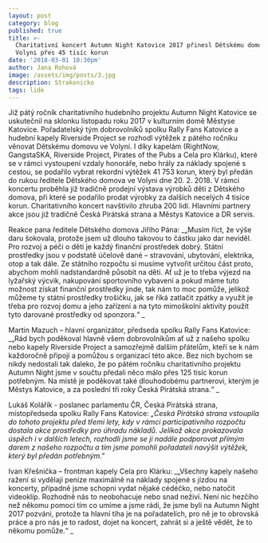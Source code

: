```yaml
---
layout: post
category: blog
published: true
title: >-
  Charitativní koncert Autumn Night Katovice 2017 přinesl Dětskému domovu ve
  Volyni přes 45 tisíc korun
date: '2018-03-01 10:30pm'
author: Jana Rohová
image: /assets/img/posts/3.jpg
description: Strakonicko
tags: lide
---
```

Již pátý ročník charitativního hudebního projektu Autumn Night Katovice se uskutečnil na sklonku listopadu roku 2017 v kulturním domě Městyse Katovice. Pořadatelský tým dobrovolníků spolku Rally Fans Katovice a hudební kapely Riverside Project se rozhodl výtěžek z pátého ročníku věnovat Dětskému domovu ve Volyni.  I díky kapelám (RightNow, GangstaSKA, Riverside Project, Pirates of the Pubs a Cela pro Klárku), které se v rámci vystoupení vzdaly honoráře, nebo hrály za náklady spojené s cestou, se podařilo vybrat rekordní výtěžek 41 753 korun, který byl předán do rukou ředitele Dětského domova ve Volyni dne 20. 2. 2018. V rámci koncertu proběhla již tradičně prodejní výstava výrobků dětí z Dětského domova, při které se podařilo prodat výrobky za dalších necelých 4 tisíce korun. Charitativního koncert navštívilo zhruba 200 lidí. Hlavními partnery akce jsou již tradičně Česká Pirátská strana a Městys Katovice a DR servis. 

 Reakce pana ředitele Dětského domova Jiřího Pána: _„Musím říct, že výše daru šokovala, protože jsem už dlouho takovou to částku jako dar neviděl. Pro rozvoj a péči o děti je každý finanční prostředek dobrý. Státní prostředky jsou v podstatě účelově dané – stravování, ubytování, elektrika, otop a tak dále. Ze státního rozpočtu si musíme vytvořit určitou část proto, abychom mohli nadstandardně působit na děti. Ať už je to třeba výjezd na lyžařský výcvik, nakupování sportovního vybavení a pokud máme tuto možnost získat finanční prostředky jinde, tak nám to moc pomůže, jelikož můžeme ty státní prostředky trošičku, jak se říká zatlačit zpátky a využít je třeba pro rozvoj domu a jeho zařízení a na tyto mimoškolní aktivity použít tyto darované prostředky od sponzora.“  _

 Martin Mazuch – hlavní organizátor, předseda spolku Rally Fans Katovice: _„Rád bych poděkoval hlavně všem dobrovolníkům ať už z našeho spolku nebo kapely Riverside Project a samozřejmě dalším přátelům, kteří se k nám každoročně připojí a pomůžou s organizací této akce. Bez nich bychom se nikdy nedostali tak daleko, že po pátém ročníku charitativního projektu Autumn Night jsme v součtu předali něco málo přes 125 tisíc korun potřebným. Na místě je poděkovat také dlouhodobému partnerovi, kterým je Městys Katovice, a za poslední tři roky Česká Pirátská strana.“ _

Lukáš Kolářík - poslanec parlamentu ČR, Česká Pirátská strana, místopředseda spolku Rally Fans Katovice: _„Česká Pirátská strana vstoupila do tohoto projektu před třemi lety, kdy v rámci participativního rozpočtu dostala akce prostředky pro úhradu nákladů. Jelikož akce prokazovala úspěch i v dalších letech, rozhodli jsme se ji nadále podporovat přímým darem z našeho rozpočtu a tím jsme pomohli pořadateli navýšit výtěžek, který byl předán potřebným."_

 Ivan Křešnička – frontman kapely Cela pro Klárku: _„Všechny kapely našeho ražení si vydělají peníze maximálně na náklady spojené s jízdou na koncerty, případně jsme schopni vydat nějaké cédéčko, nebo natočit videoklip. Rozhodně nás to neobohacuje nebo snad neživí. Není nic hezčího než někomu pomoci tím co umíme a jsme rádi, že jsme byli na Autumn Night 2017 pozváni, protože ta hlavní tíha je na pořadatelích, pro ně je to obrovská práce a pro nás je to radost, dojet na koncert, zahrát si a ještě vědět, že to někomu pomůže.“ _
